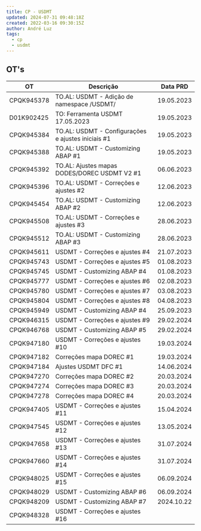 ```yaml
---
title: CP - USDMT
updated: 2024-07-31 09:48:18Z
created: 2022-03-16 09:30:15Z
author: André Luz
tags:
  - cp
  - usdmt
---
```


## OT's

| **OT**     | **Descrição**                                      | **Data PRD** |
| ---------- | -------------------------------------------------- | ------------ |
| CPQK945378 | TO.AL: USDMT - Adição de namespace /USDMT/         | 19.05.2023   |
| D01K902425 | TO: Ferramenta USDMT 17.05.2023                    | 19.05.2023   |
| CPQK945384 | TO.AL: USDMT - Configurações e ajustes iniciais #1 | 19.05.2023   |
| CPQK945388 | TO.AL: USDMT - Customizing ABAP #1                 | 19.05.2023   |
| CPQK945392 | TO.AL: Ajustes mapas DODES/DOREC USDMT V2 #1       | 06.06.2023   |
| CPQK945396 | TO.AL: USDMT - Correções e ajustes #2              | 12.06.2023   |
| CPQK945454 | TO.AL: USDMT - Customizing ABAP #2                 | 12.06.2023   |
| CPQK945508 | TO.AL: USDMT - Correções e ajustes #3              | 28.06.2023   |
| CPQK945512 | TO.AL: USDMT - Customizing ABAP #3                 | 28.06.2023   |
| CPQK945611 | USDMT - Correções e ajustes #4                     | 21.07.2023   |
| CPQK945743 | USDMT - Correções e ajustes #5                     | 01.08.2023   |
| CPQK945745 | USDMT - Customizing ABAP #4                        | 01.08.2023   |
| CPQK945777 | USDMT - Correções e ajustes #6                     | 02.08.2023   |
| CPQK945780 | USDMT - Correções e ajustes #7                     | 03.08.2023   |
| CPQK945804 | USDMT - Correções e ajustes #8                     | 04.08.2023   |
| CPQK945949 | USDMT - Customizing ABAP #4                        | 25.09.2023   |
| CPQK946315 | USDMT - Correções e ajustes #9                     | 29.02.2024   |
| CPQK946768 | USDMT - Customizing ABAP #5                        | 29.02.2024   |
| CPQK947180 | USDMT - Correções e ajustes #10                    | 19.03.2024   |
| CPQK947182 | Correções mapa DOREC #1                            | 19.03.2024   |
| CPQK947184 | Ajustes USDMT DFC #1                               | 14.06.2024   |
| CPQK947270 | Correções mapa DOREC #2                            | 20.03.2024   |
| CPQK947274 | Correções mapa DOREC #3                            | 20.03.2024   |
| CPQK947278 | Correções mapa DOREC #4                            | 20.03.2024   |
| CPQK947405 | USDMT - Correções e ajustes #11                    | 15.04.2024   |
| CPQK947545 | USDMT - Correções e ajustes #12                    | 13.05.2024   |
| CPQK947658 | USDMT - Correções e ajustes #13                    | 31.07.2024   |
| CPQK947660 | USDMT - Correções e ajustes #14                    | 31.07.2024   |
| CPQK948025 | USDMT - Correções e ajustes #15                    | 06.09.2024   |
| CPQK948029 | USDMT - Customizing ABAP #6                        | 06.09.2024   |
| CPQK948209 | USDMT - Customizing ABAP #7                        | 2024.10.22   |
| CPQK948328 | USDMT - Correções e ajustes #16                    |              |

